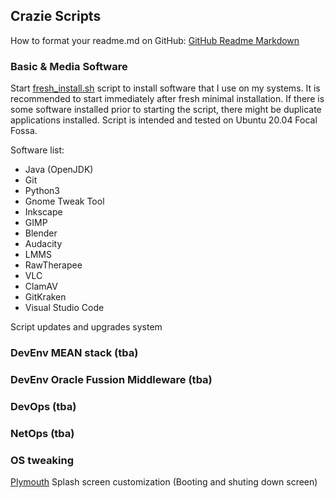 ## Crazie Scripts

How to format your readme.md on GitHub: [GitHub Readme Markdown](https://guides.github.com/features/mastering-markdown/)

### Basic & Media Software
Start [fresh_install.sh](https://github.com/crazieNephilim/crazie_scripts/blob/master/fresh_install.sh)
script to install software that I use on my systems.
It is recommended to start immediately after fresh minimal installation.
If there is some software installed prior to starting the script, there might be duplicate applications installed.
Script is intended and tested on Ubuntu 20.04 Focal Fossa.

Software list:
- Java (OpenJDK)
- Git
- Python3
- Gnome Tweak Tool
- Inkscape
- GIMP
- Blender
- Audacity
- LMMS
- RawTherapee
- VLC
- ClamAV
- GitKraken
- Visual Studio Code

Script updates and upgrades system

### DevEnv MEAN stack (tba)

### DevEnv Oracle Fussion Middleware (tba)

### DevOps (tba)

### NetOps (tba)

### OS tweaking
[Plymouth](https://wiki.ubuntu.com/Plymouth#Startup) Splash screen customization (Booting and shuting down screen)
